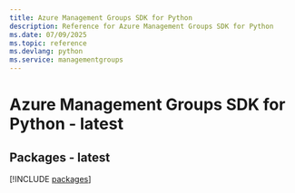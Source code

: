 ```yaml
---
title: Azure Management Groups SDK for Python
description: Reference for Azure Management Groups SDK for Python
ms.date: 07/09/2025
ms.topic: reference
ms.devlang: python
ms.service: managementgroups
---
```

# Azure Management Groups SDK for Python - latest
## Packages - latest
[!INCLUDE [packages](management-groups-index.md)]